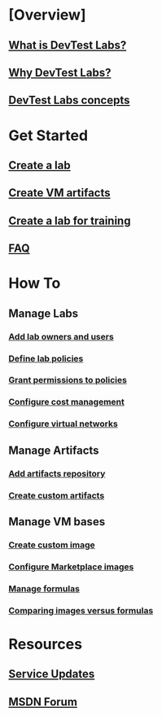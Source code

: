 # [Overview]
## [What is DevTest Labs?](devtest-lab-overview.md)
## [Why DevTest Labs?](devtest-lab-why.md)
## [DevTest Labs concepts](devtest-lab-concepts.md)

# Get Started
## [Create a lab](devtest-lab-create-lab.md)
## [Create VM artifacts](devtest-lab-add-vm-with-artifacts.md)
## [Create a lab for training](devtest-lab-training-lab.md)
## [FAQ](devtest-lab-faq.md)

# How To
## Manage Labs
### [Add lab owners and users](devtest-lab-add-devtest-user.md)
### [Define lab policies](devtest-lab-set-lab-policy.md)
### [Grant permissions to policies](devtest-lab-grant-user-permissions-to-specific-lab-policies.md)
### [Configure cost management](devtest-lab-configure-cost-management.md)
### [Configure virtual networks](devtest-lab-configure-vnet.md)

## Manage Artifacts
### [Add artifacts repository](devtest-lab-add-artifact-repo.md)
### [Create custom artifacts](devtest-lab-artifact-author.md)

## Manage VM bases
### [Create custom image](devtest-lab-create-template.md)
### [Configure Marketplace images](devtest-lab-configure-marketplace-images.md)
### [Manage formulas](devtest-lab-manage-formulas.md)
### [Comparing images versus formulas](devtest-lab-comparing-vm-base-image-types.md)

# Resources
## [Service Updates](https://azure.microsoft.com/en-us/updates/?product=devtest-lab&updatetype=&platform=)
## [MSDN Forum](https://social.msdn.microsoft.com/Forums/en-US/home?forum=AzureDevTestLabs)


